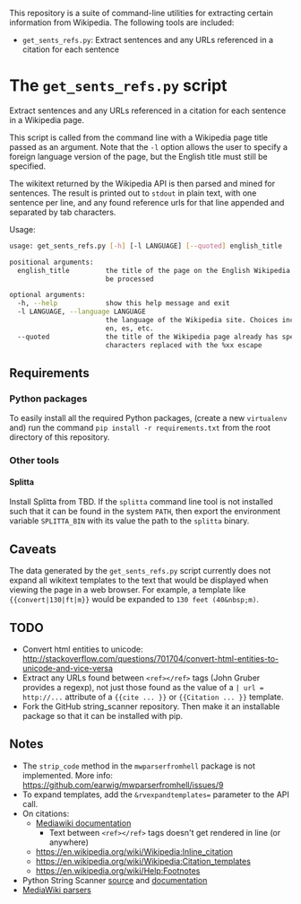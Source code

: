 This repository is a suite of command-line utilities for extracting certain
information from Wikipedia. The following tools are included:

- `get_sents_refs.py`: Extract sentences and any URLs referenced in a citation for
  each sentence

# The `get_sents_refs.py` script

Extract sentences and any URLs referenced in a citation for each sentence in a
Wikipedia page.

This script is called from the command line with a Wikipedia page title passed
as an argument. Note that the `-l` option allows the user to specify a foreign
language version of the page, but the English title must still be specified.

The wikitext returned by the Wikipedia API is then parsed and mined for
sentences. The result is printed out to `stdout` in plain text, with one
sentence per line, and any found reference urls for that line appended and
separated by tab characters.

Usage:

```bash
usage: get_sents_refs.py [-h] [-l LANGUAGE] [--quoted] english_title

positional arguments:
  english_title         the title of the page on the English Wikipedia site to
                        be processed

optional arguments:
  -h, --help            show this help message and exit
  -l LANGUAGE, --language LANGUAGE
                        the language of the Wikipedia site. Choices include
                        en, es, etc.
  --quoted              the title of the Wikipedia page already has special
                        characters replaced with the %xx escape
```


## Requirements


### Python packages

To easily install all the required Python packages, (create a new `virtualenv`
and) run the command `pip install -r requirements.txt` from the root directory
of this repository.


### Other tools


#### Splitta

Install Splitta from TBD. If the `splitta` command line tool is not installed
such that it can be found in the system `PATH`, then export the environment
variable `SPLITTA_BIN` with its value the path to the `splitta` binary.


## Caveats

The data generated by the `get_sents_refs.py` script currently does not expand all
wikitext templates to the text that would be displayed when viewing the page in
a web browser. For example, a template like `{{convert|130|ft|m}}` would be
expanded to `130 feet (40&nbsp;m)`.


## TODO

- Convert html entities to unicode:
  [http://stackoverflow.com/questions/701704/convert-html-entities-to-unicode-and-vice-versa
  ](http://stackoverflow.com/questions/701704/convert-html-entities-to-unicode-and-vice-versa)
- Extract any URLs found between `<ref></ref>` tags (John Gruber provides a
  regexp), not just those found as the value of a `| url = http://...` attribute
  of a `{{cite ... }}` or `{{Citation ... }}` template.
- Fork the GitHub string_scanner repository. Then make it an installable
  package so that it can be installed with pip.


## Notes

- The `strip_code` method in the `mwparserfromhell` package is not implemented.
  More info: [https://github.com/earwig/mwparserfromhell/issues/9
  ](https://github.com/earwig/mwparserfromhell/issues/9)
- To expand templates, add the `&rvexpandtemplates=` parameter to the API call.
- On citations:
  - [Mediawiki documentation](https://www.mediawiki.org/wiki/Extension:Cite/Cite.php)
    - Text between `<ref></ref>` tags doesn't get rendered in line (or anywhere)
  - https://en.wikipedia.org/wiki/Wikipedia:Inline_citation
  - https://en.wikipedia.org/wiki/Wikipedia:Citation_templates
  - https://en.wikipedia.org/wiki/Help:Footnotes
- Python String Scanner [source](https://github.com/markwatkinson/python-string-scanner)
  and [documentation](http://asgaard.co.uk/p/Python-StringScanner)
- [MediaWiki parsers](https://www.mediawiki.org/wiki/Alternative_parsers)
